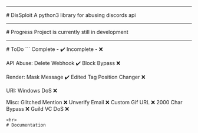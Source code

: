 <hr>
# DisSploit
A python3 library for abusing discords api
<hr>
# Progress
Project is currently still in development
<hr>
# ToDo
```
Complete   - ✔️
Incomplete - ❌

API Abuse:
  Delete Webhook ✔️
  Block Bypass ❌
  
Render:
  Mask Message ✔️
  Edited Tag Position Changer ❌
  
URI:
  Windows DoS ❌
 
Misc:
  Glitched Mention ❌
  Unverify Email ❌
  Custom Gif URL ❌
  2000 Char Bypass ❌
  Guild VC DoS ❌
  
```
<hr>
# Documentation

